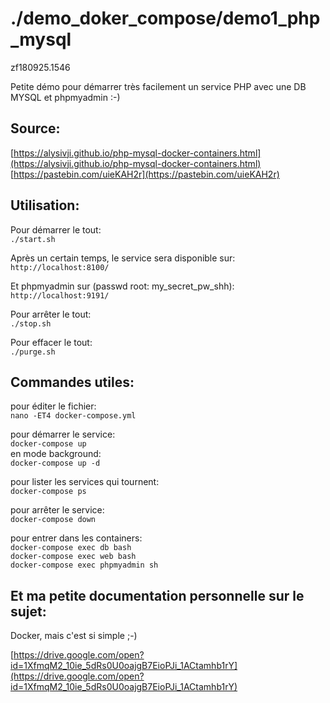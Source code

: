 # ./demo_doker_compose/demo1_php_mysql
zf180925.1546

Petite démo pour démarrer très facilement un service PHP avec une DB MYSQL et phpmyadmin :-)

## Source: 
[https://alysivji.github.io/php-mysql-docker-containers.html](https://alysivji.github.io/php-mysql-docker-containers.html)<br>
[https://pastebin.com/uieKAH2r](https://pastebin.com/uieKAH2r)


## Utilisation:

Pour démarrer le tout:<br>
`./start.sh`

Après un certain temps, le service sera disponible sur:<br>
`http://localhost:8100/`

Et phpmyadmin sur (passwd root: my_secret_pw_shh):<br>
`http://localhost:9191/`

Pour arrêter le tout:<br>
`./stop.sh`

Pour effacer le tout:<br>
`./purge.sh`


## Commandes utiles:

pour éditer le fichier:<br>
`nano -ET4 docker-compose.yml`

pour démarrer le service:<br>
`docker-compose up`<br>
en mode background:<br>
`docker-compose up -d`

pour lister les services qui tournent:<br>
`docker-compose ps`

pour arrêter le service:<br>
`docker-compose down`

pour entrer dans les containers:<br>
`docker-compose exec db bash`<br>
`docker-compose exec web bash`<br>
`docker-compose exec phpmyadmin sh`


## Et ma petite documentation personnelle sur le sujet:

Docker, mais c'est si simple ;-)

[https://drive.google.com/open?id=1XfmqM2_10ie_5dRs0U0oajgB7EioPJi_1ACtamhb1rY](https://drive.google.com/open?id=1XfmqM2_10ie_5dRs0U0oajgB7EioPJi_1ACtamhb1rY)



